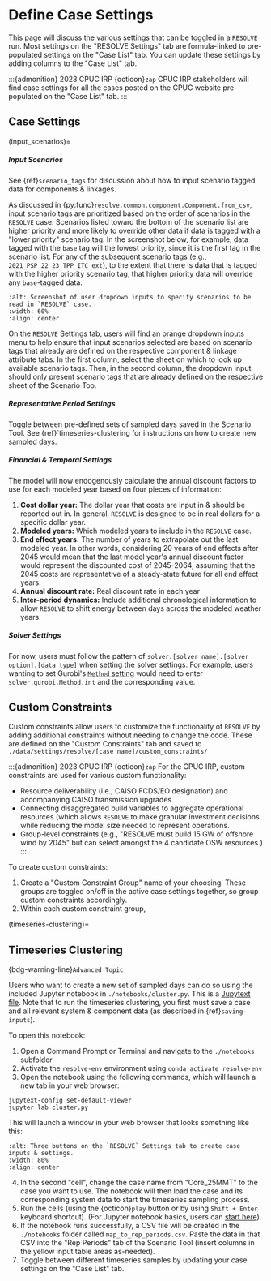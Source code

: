 # Define Case Settings

This page will discuss the various settings that can be toggled in a `RESOLVE` run. 
Most settings on the "RESOLVE Settings" tab are formula-linked to pre-populated settings on the "Case List" tab. 
You can update these settings by adding columns to the "Case List" tab.

:::{admonition} 2023 CPUC IRP {octicon}`zap`
CPUC IRP stakeholders will find case settings for all the cases posted on the CPUC website pre-populated 
on the "Case List" tab.
:::

## Case Settings

(input_scenarios)=
##### Input Scenarios

See {ref}`scenario_tags` for discussion about how to input scenario tagged data for components & linkages. 

As discussed in {py:func}`resolve.common.component.Component.from_csv`, input scenario tags are prioritized 
based on the order of scenarios in the `RESOLVE` case. Scenarios listed toward the bottom of the scenario list are higher priority 
and more likely to override other data if data is tagged with a "lower priority" scenario tag. In the screenshot below, for example, 
data tagged with the `base` tag will the lowest priority, since it is the first tag in the scenario list. For any of the 
subsequent scenario tags (e.g., `2021_PSP_22_23_TPP_ITC_ext`), to the extent that there is data that is tagged with the higher 
priority scenario tag, that higher priority data will override any `base`-tagged data.

```{image} ../_images/scenario-settings.png
:alt: Screenshot of user dropdown inputs to specify scenarios to be read in `RESOLVE` case.
:width: 60%
:align: center
```
On the `RESOLVE` Settings tab, users will find an orange dropdown inputs menu to help ensure that input scenarios selected 
are based on scenario tags that already are defined on the respective component & linkage attribute tabs. 
In the first column, select the sheet on which to look up available scenario tags. Then, in the second column, the dropdown input 
should only present scenario tags that are already defined on the respective sheet of the Scenario Too.

##### Representative Period Settings

Toggle between pre-defined sets of sampled days saved in the Scenario Tool. See {ref}`timeseries-clustering for instructions on how to create new sampled days.

##### Financial & Temporal Settings

The model will now endogenously calculate the annual discount factors to use for each modeled year based on four pieces 
of information:
1. **Cost dollar year:** The dollar year that costs are input in & should be reported out in. In general, `RESOLVE` is designed 
to be in real dollars for a specific dollar year.
2. **Modeled years:** Which modeled years to include in the `RESOLVE` case.
3. **End effect years:** The number of years to extrapolate out the last modeled year. In other words, considering 20 years 
of end effects after 2045 would mean that the last model year's annual discount factor would represent the discounted cost 
of 2045-2064, assuming that the 2045 costs are representative of a steady-state future for all end effect years.
4. **Annual discount rate:** Real discount rate in each year
5. **Inter-period dynamics:** Include additional chronological information to allow `RESOLVE` to shift energy between days across the modeled weather years.

##### Solver Settings

For now, users must follow the pattern of `solver.[solver name].[solver option].[data type]` when setting the solver settings. 
For example, users wanting to set Gurobi's [`Method` setting](https://www.gurobi.com/documentation/9.5/refman/method.html) 
would need to enter `solver.gurobi.Method.int` and the corresponding value. 

## Custom Constraints

Custom constraints allow users to customize the functionality of `RESOLVE` by adding additional constraints 
without needing to change the code. These are defined on the "Custom Constraints" tab and saved to 
`./data/settings/resolve/[case name]/custom_constraints/`

:::{admonition} 2023 CPUC IRP {octicon}`zap`
For the CPUC IRP, custom constraints are used for various custom functionality:
- Resource deliverability (i.e., CAISO FCDS/EO designation) and accompanying CAISO transmission upgrades
- Connecting disaggregated build variables to aggregate operational resources (which allows `RESOLVE` to make granular
  investment decisions while reducing the model size needed to represent operations. 
- Group-level constraints (e.g., "RESOLVE must build 15 GW of offshore wind by 2045" but can select amongst the 4 candidate OSW resources.)
:::

To create custom constraints:
1. Create a "Custom Constraint Group" name of your choosing. These groups are toggled 
   on/off in the active case settings together, so group custom constraints accordingly.
2. Within each custom constraint group,

(timeseries-clustering)=
## Timeseries Clustering

{bdg-warning-line}`Advanced Topic` 

Users who want to create a new set of sampled days can do so using the included Jupyter notebook in `./notebooks/cluster.py`. 
This is a [Jupytext file](https://jupytext.readthedocs.io). Note that to run the timeseries clustering, you first must save a case and all 
relevant system & component data (as described in {ref}`saving-inputs`). 

To open this notebook:
1. Open a Command Prompt or Terminal and navigate to the `./notebooks` subfolder
2. Activate the `resolve-env` environment using `conda activate resolve-env`
3. Open the notebook using the following commands, which will launch a new tab in your web browser:
  ```
  jupytext-config set-default-viewer
  jupyter lab cluster.py
  ```
  This will launch a window in your web browser that looks something like this: 
  ```{image} ../_images/jupyter-lab-clustering.png
  :alt: Three buttons on the `RESOLVE` Settings tab to create case inputs & settings.
  :width: 80%
  :align: center
  ```
4. In the second "cell", change the case name from "Core_25MMT" to the case you want to use. The notebook will then 
   load the case and its corresponding system data to start the timeseries sampling process.
5. Run the cells (using the {octicon}`play` button or by using `Shift + Enter` keyboard shortcut). 
   (For Jupyter notebook basics, users can [start here](https://realpython.com/jupyter-notebook-introduction/#running-cells)).
6. If the notebook runs successfully, a CSV file will be created in the `./notebooks` folder called `map_to_rep_periods.csv`. 
   Paste the data in that CSV into the "Rep Periods" tab of the Scenario Tool (insert columns in the yellow input 
   table areas as-needed).
7. Toggle between different timeseries samples by updating your case settings on the "Case List" tab.